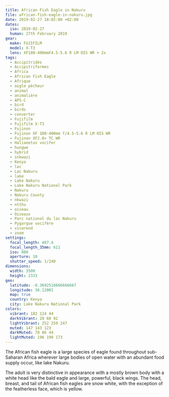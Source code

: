```yaml
---
title: African Fish Eagle in Nakuru
file: african-fish-eagle-in-nakuru.jpg
date: 2019-02-27 18:02:00 +02:00
dates:
  iso: 2019-02-27
  human: 27th February 2019
gear:
  make: FUJIFILM
  model: X-T3
  lens: XF100-400mmF4.5-5.6 R LM OIS WR + 2x
tags:
  - Accipitridés
  - Accipitriformes
  - Africa
  - African Fish Eagle
  - Afrique
  - aigle pêcheur
  - animal
  - animalière
  - APS-C
  - bird
  - birds
  - converter
  - Fujifilm
  - Fujifilm X-T3
  - Fujinon
  - Fujinon XF 100-400mm f/4.5-5.6 R LM OIS WR
  - Fujinon XF2.0× TC WR
  - Haliaeetus vocifer
  - hungwe
  - hybrid
  - inkwazi
  - Kenya
  - lac
  - Lac Nakuru
  - lake
  - Lake Nakuru
  - Lake Nakuru National Park
  - Nakuru
  - Nakuru County
  - nkwazi
  - ntšhu
  - oiseau
  - Oiseaux
  - Parc national du lac Nakuru
  - Pygargue vocifère
  - visarend
  - zoom
settings:
  focal_length: 407.4
  focal_length_35mm: 611
  iso: 800
  aperture: 10
  shutter_speed: 1/240
dimensions:
  width: 3500
  height: 2333
geo:
  latitude: -0.3692516666666667
  longitude: 36.12001
  map: true
  country: Kenya
  city: Lake Nakuru National Park
colors:
  vibrant: 182 124 44
  darkVibrant: 20 60 92
  lightVibrant: 252 250 247
  muted: 147 143 123
  darkMuted: 78 86 44
  lightMuted: 196 190 173
---
```


The African fish eagle is a large species of eagle found throughout sub-Saharan Africa wherever large bodies of open water with an abundant food supply occur, like lake Nakuru.

The adult is very distinctive in appearance with a mostly brown body with a white head like the bald eagle and large, powerful, black wings. The head, breast, and tail of African fish eagles are snow white, with the exception of the featherless face, which is yellow.
